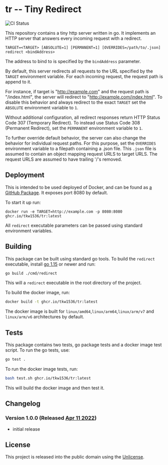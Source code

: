 # tr -- Tiny Redirect

![CI Status](https://github.com/tkw1536/tr/workflows/CI/badge.svg)

This repository contains a tiny http server written in go. 
It implements an HTTP server that answers every incoming request with a redirect.

```TARGET=<TARGET> [ABSOLUTE=1] [PERMANENT=1] [OVERRIDES=/path/to/.json] redirect <bindAddress>```

The address to bind to is specified by the `bindAddress` parameter.

By default, this server redirects all requests to the URL specified by the `TARGET` environment variable.
For each incoming request, the request path is append to it.

For instance, if target is "http://example.com" and the request path is "/index.html", the server will redirect to "http://example.com/index.html".
To disable this behavior and always redirect to the exact `TARGET` set the `ABSOLUTE` environment variable to `1`.

Without additional configuration, all redirect responses return HTTP Status Code 307 (Temporary Redirect).
To instead use Status Code 308 (Permanent Redirect), set the `PERMANENT` environment variable to `1`.

To further override default behavior, the server can also change the behavior for individual request paths.
For this purpose, set the `OVERRIDES` environment variable to a filepath containing a .json file.
This `.json` file is assumed to contain an object mapping request URLS to target URLS.
The request URLS are assumed to have trailing '/'s removed.

## Deployment

This is intended to be used deployed of Docker, and can be found as [a GitHub Package](https://github.com/users/tkw1536/packages/container/package/tr). 
It exposes port 8080 by default.

To start it up run:
```
docker run -e TARGET=http://example.com -p 8080:8080 ghcr.io/tkw1536/tr:latest
```

All `redirect` executable parameters can be passed using standard environment variables.

## Building

This package can be built using standard go tools.
To build the `redirect` executable, install [go 1.15](https://golang.org/dl/) or newer and run:

```bash
go build ./cmd/redirect
```

This will a `redirect` executable in the root directory of the project.

To build the docker image, run:

```bash
docker build -t ghcr.io/tkw1536/tr:latest
```

The docker image is built for `linux/amd64`,`linux/arm64`,`linux/arm/v7` and `linux/arm/v6` architectures by default. 

## Tests

This package contains two tests, go package tests and a docker image test script.
To run the go tests, use:

```bash
go test .
```

To run the docker image tests, run:

```bash
bash test.sh ghcr.io/tkw1536/tr:latest
```

This will build the docker image and then test it.

## Changelog

### Version 1.0.0 (Released [Apr 11 2022](https://github.com/tkw1536/tr/releases/tag/v1.0.0))

- initial release

## License

This project is released into the public domain using the [Unlicense](./LICENSE).

